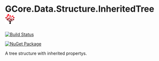 # GCore.Data.Structure.InheritedTree <img src="https://raw.githubusercontent.com/kevingliewe/GCore.Data.Structure.InheritedTree/master/doc/icon.jpg" height="32">

[![Build Status](https://travis-ci.org/KevinGliewe/GCore.Data.Structure.InheritedTree.svg?branch=master)](https://travis-ci.org/KevinGliewe/GCore.Data.Structure.InheritedTree)

[![NuGet Package](https://img.shields.io/nuget/v/GCore.Data.Structure.InheritedTree.svg)](https://www.nuget.org/packages/GCore.Data.Structure.InheritedTree)

A tree structure with inherited propertys.